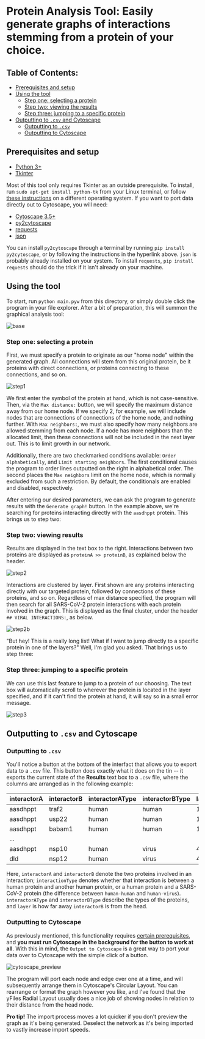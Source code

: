 # Protein Analysis Tool: Easily generate graphs of interactions stemming from a protein of your choice.

## Table of Contents:

- [Prerequisites and setup](https://github.com/Craven-Biostat-Lab/SARS-CoV-2-Analysis/tree/main/code/GraphAnalysis#prerequisites-and-setup)
- [Using the tool](https://github.com/Craven-Biostat-Lab/SARS-CoV-2-Analysis/tree/main/code/GraphAnalysis#using-the-tool)
  - [Step one: selecting a protein](https://github.com/Craven-Biostat-Lab/SARS-CoV-2-Analysis/tree/main/code/GraphAnalysis#step-one-selecting-a-protein)
  - [Step two: viewing the results](https://github.com/Craven-Biostat-Lab/SARS-CoV-2-Analysis/tree/main/code/GraphAnalysis#step-two-viewing-results)
  - [Step three: jumping to a specific protein](https://github.com/Craven-Biostat-Lab/SARS-CoV-2-Analysis/tree/main/code/GraphAnalysis#step-three-jumping-to-a-specific-protein)
- [Outputting to `.csv` and Cytoscape](https://github.com/Craven-Biostat-Lab/SARS-CoV-2-Analysis/tree/main/code/GraphAnalysis#outputting-to-csv-and-cytoscape)
  - [Outputting to `.csv`](https://github.com/Craven-Biostat-Lab/SARS-CoV-2-Analysis/tree/main/code/GraphAnalysis#outputting-to-csv)
  - [Outputting to Cytoscape](https://github.com/Craven-Biostat-Lab/SARS-CoV-2-Analysis/tree/main/code/GraphAnalysis#outputting-to-cytoscape)

## Prerequisites and setup

* [Python 3+](https://www.python.org/)
* [Tkinter](https://docs.python.org/3/library/tkinter.html)

Most of this tool only requires Tkinter as an outside prerequisite. To install, run `sudo apt-get install python-tk` from your Linux terminal, or follow [these instructions](https://tkdocs.com/tutorial/install.html) on a different operating system. If you want to port data directly out to Cytoscape, you will need:

* [Cytoscape 3.5+](https://cytoscape.org/)
* [py2cytoscape](https://py2cytoscape.readthedocs.io/en/latest/#installation)
* [requests](https://requests.readthedocs.io/en/master/)
* [json](https://docs.python.org/3/library/json.html)

You can install `py2cytoscape` through a terminal by running `pip install py2cytoscape`, or by following the instructions in the hyperlink above. `json` is probably already installed on your system. To install `requests`, `pip install requests` should do the trick if it isn't already on your machine.

## Using the tool

To start, run `python main.pyw` from this directory, or simply double click the program in your file explorer. After a bit of preparation, this will summon the graphical analysis tool:

![base](img/base.png)

### Step one: selecting a protein

First, we must specify a protein to originate as our "home node" within the generated graph. All connections will stem from this original protein, be it proteins with direct connections, or proteins connecting to these connections, and so on.

![step1](img/step1.png)

We first enter the symbol of the protein at hand, which is not case-sensitive. Then, via the `Max distance:` button, we will specify the maximum distance away from our home node. If we specify 2, for example, we will include nodes that are connections of connections of the home node, and nothing further. With `Max neighbors:`, we must also specify how many neighbors are allowed stemming from each node. If a node has more neighbors than the allocated limit, then these connections will not be included in the next layer out. This is to limit growth in our network.

Additionally, there are two checkmarked conditions available: `Order alphabetically`, and `Limit starting neighbors`. The first conditional causes the program to order lines outputted on the right in alphabetical order. The second places the `Max neighbors` limit on the home node, which is normally excluded from such a restriction. By default, the conditionals are enabled and disabled, respectively.

After entering our desired parameters, we can ask the program to generate results with the `Generate graph!` button. In the example above, we're searching for proteins interacting directly with the `aasdhppt` protein. This brings us to step two:

### Step two: viewing results

Results are displayed in the text box to the right. Interactions between two proteins are displayed as `proteinA >> proteinB`, as explained below the header.

![step2](img/step2.png)

Interactions are clustered by layer. First shown are any proteins interacting directly with our targeted protein, followed by connections of these proteins, and so on. Regardless of max distance specified, the program will then search for all SARS-CoV-2 protein interactions with each protein involved in the graph. This is displayed as the final cluster, under the header `## VIRAL INTERACTIONS:`, as below.

![step2b](img/step2b.png)

"But hey! This is a really long list! What if I want to jump directly to a specific protein in one of the layers?" Well, I'm glad you asked. That brings us to step three:

### Step three: jumping to a specific protein

We can use this last feature to jump to a protein of our choosing. The text box will automatically scroll to wherever the protein is located in the layer specified, and if it can't find the protein at hand, it will say so in a small error message.

![step3](img/step3.png)

## Outputting to `.csv` and Cytoscape

### Outputting to `.csv`

You'll notice a button at the bottom of the interfact that allows you to export data to a `.csv` file. This button does exactly what it does on the tin -- it exports the current state of the **Results** text box to a `.csv` file, where the columns are arranged as in the following example:

| interactorA | interactorB | interactorAType | interactorBType | layer | interactionType |
| ----------- | ----------- | --------------- | --------------- | ----- | --------------- |
| aasdhppt    | traf2       | human           | human           | 1     | human-human     |
| aasdhppt    | usp22       | human           | human           | 1     | human-human     |
| aasdhppt    | babam1      | human           | human           | 1     | human-human     |
| ...         |             |                 |                 |       |                 |
| aasdhppt    | nsp10       | human           | virus           | 4     | human-virus     |
| dld         | nsp12       | human           | virus           | 4     | human-virus     |

Here, `interactorA` and `interactorB` denote the two proteins involved in an interaction; `interactionType` denotes whether that interaction is between a human protein and another human protein, or a human protein and a SARS-CoV-2 protein (the difference between `human-human` and `human-virus`). `interactorAType` and `interactorBType` describe the types of the proteins, and `layer` is how far away `interactorB` is from the head.

### Outputting to Cytoscape

As previously mentioned, this functionality requires [certain prerequisites](https://github.com/Craven-Biostat-Lab/SARS-CoV-2-Analysis/tree/main/code/GraphAnalysis#porting-to-cytoscape), and **you must run Cytoscape in the background for the button to work at all**. With this in mind, the `Output to Cytoscape` is a great way to port your data over to Cytoscape with the simple click of a button.

![cytoscape_preview](img/cytoscape.png)

The program will port each node and edge over one at a time, and will subsequently arrange them in Cytoscape's Circular Layout. You can rearrange or format the graph however you like, and I've found that the yFiles Radial Layout usually does a nice job of showing nodes in relation to their distance from the head node.

**Pro tip!** The import process moves a lot quicker if you don't preview the graph as it's being generated. Deselect the network as it's being imported to vastly increase import speeds.
